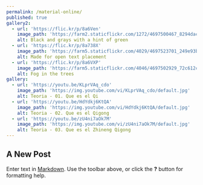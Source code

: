```yaml
---
permalink: /material-online/
published: true
gallery2:
  - url: 'https://flic.kr/p/8a6Ven'
    image_path: 'https://farm2.staticflickr.com/1272/4697500467_8294dac099_q.jpg'
    alt: Black and grays with a hint of green
  - url: 'https://flic.kr/p/8a738X'
    image_path: 'https://farm5.staticflickr.com/4029/4697523701_249e93ba23_q.jpg'
    alt: Made for open text placement
  - url: 'https://flic.kr/p/8a6VXP'
    image_path: 'https://farm5.staticflickr.com/4046/4697502929_72c612c636_q.jpg'
    alt: Fog in the trees
gallery:
  - url: 'https://youtu.be/KLprVAq_cdo'
    image_path: 'https://img.youtube.com/vi/KLprVAq_cdo/default.jpg'
    alt: Teoria - 01. Que es el Qi
  - url: 'https://youtu.be/HdYdkj6KtQA'
    image_path: 'https://img.youtube.com/vi/HdYdkj6KtQA/default.jpg'
    alt: Teoria - 02. Que es el Qigong
  - url: 'https://youtu.be/zU4ni7aOk7M'
    image_path: 'https://img.youtube.com/vi/zU4ni7aOk7M/default.jpg'
    alt: Teoria - 03. Que es el Zhineng Qigong
---
```


## A New Post

Enter text in [Markdown](http://daringfireball.net/projects/markdown/). Use the toolbar above, or click the **?** button for formatting help.
